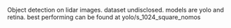 Object detection on lidar images. dataset undisclosed. models are yolo and retina. best performing can be found at yolo/s_1024_square_nomos
